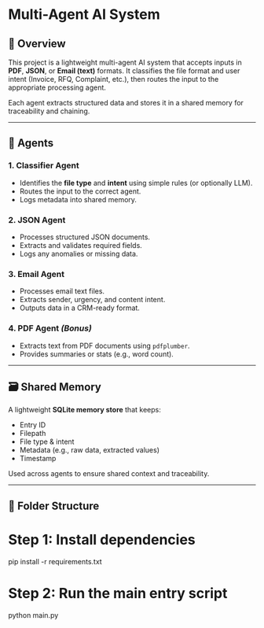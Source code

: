 # Multi-Agent AI System

## 🚀 Overview

This project is a lightweight multi-agent AI system that accepts inputs in **PDF**, **JSON**, or **Email (text)** formats. It classifies the file format and user intent (Invoice, RFQ, Complaint, etc.), then routes the input to the appropriate processing agent.

Each agent extracts structured data and stores it in a shared memory for traceability and chaining.

---

## 🧠 Agents

### 1. Classifier Agent
- Identifies the **file type** and **intent** using simple rules (or optionally LLM).
- Routes the input to the correct agent.
- Logs metadata into shared memory.

### 2. JSON Agent
- Processes structured JSON documents.
- Extracts and validates required fields.
- Logs any anomalies or missing data.

### 3. Email Agent
- Processes email text files.
- Extracts sender, urgency, and content intent.
- Outputs data in a CRM-ready format.

### 4. PDF Agent *(Bonus)*
- Extracts text from PDF documents using `pdfplumber`.
- Provides summaries or stats (e.g., word count).

---

## 🗃️ Shared Memory

A lightweight **SQLite memory store** that keeps:
- Entry ID
- Filepath
- File type & intent
- Metadata (e.g., raw data, extracted values)
- Timestamp

Used across agents to ensure shared context and traceability.

---

## 📁 Folder Structure

# Step 1: Install dependencies
pip install -r requirements.txt

# Step 2: Run the main entry script
python main.py
